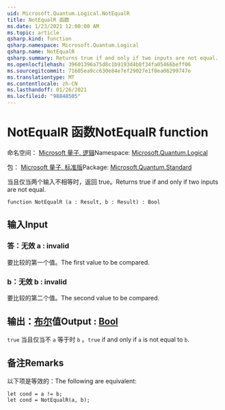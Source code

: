 ```yaml
---
uid: Microsoft.Quantum.Logical.NotEqualR
title: NotEqualR 函数
ms.date: 1/23/2021 12:00:00 AM
ms.topic: article
qsharp.kind: function
qsharp.namespace: Microsoft.Quantum.Logical
qsharp.name: NotEqualR
qsharp.summary: Returns true if and only if two inputs are not equal.
ms.openlocfilehash: 39601396a75d8c1b9193d4b8f34fa05466beff06
ms.sourcegitcommit: 71605ea9cc630e84e7ef29027e1f0ea06299747e
ms.translationtype: MT
ms.contentlocale: zh-CN
ms.lasthandoff: 01/26/2021
ms.locfileid: "98848505"
---
```

# <a name="notequalr-function"></a><span data-ttu-id="fbe4a-102">NotEqualR 函数</span><span class="sxs-lookup"><span data-stu-id="fbe4a-102">NotEqualR function</span></span>

<span data-ttu-id="fbe4a-103">命名空间： [Microsoft 量子. 逻辑](xref:Microsoft.Quantum.Logical)</span><span class="sxs-lookup"><span data-stu-id="fbe4a-103">Namespace: [Microsoft.Quantum.Logical](xref:Microsoft.Quantum.Logical)</span></span>

<span data-ttu-id="fbe4a-104">包： [Microsoft 量子. 标准版](https://nuget.org/packages/Microsoft.Quantum.Standard)</span><span class="sxs-lookup"><span data-stu-id="fbe4a-104">Package: [Microsoft.Quantum.Standard](https://nuget.org/packages/Microsoft.Quantum.Standard)</span></span>


<span data-ttu-id="fbe4a-105">当且仅当两个输入不相等时，返回 true。</span><span class="sxs-lookup"><span data-stu-id="fbe4a-105">Returns true if and only if two inputs are not equal.</span></span>

```qsharp
function NotEqualR (a : Result, b : Result) : Bool
```


## <a name="input"></a><span data-ttu-id="fbe4a-106">输入</span><span class="sxs-lookup"><span data-stu-id="fbe4a-106">Input</span></span>

### <a name="a--__invalidresult__"></a><span data-ttu-id="fbe4a-107">答：__无效 <Result>__</span><span class="sxs-lookup"><span data-stu-id="fbe4a-107">a : __invalid<Result>__</span></span>

<span data-ttu-id="fbe4a-108">要比较的第一个值。</span><span class="sxs-lookup"><span data-stu-id="fbe4a-108">The first value to be compared.</span></span>


### <a name="b--__invalidresult__"></a><span data-ttu-id="fbe4a-109">b：__无效 <Result>__</span><span class="sxs-lookup"><span data-stu-id="fbe4a-109">b : __invalid<Result>__</span></span>

<span data-ttu-id="fbe4a-110">要比较的第二个值。</span><span class="sxs-lookup"><span data-stu-id="fbe4a-110">The second value to be compared.</span></span>



## <a name="output--bool"></a><span data-ttu-id="fbe4a-111">输出：[布尔](xref:microsoft.quantum.lang-ref.bool)值</span><span class="sxs-lookup"><span data-stu-id="fbe4a-111">Output : [Bool](xref:microsoft.quantum.lang-ref.bool)</span></span>

<span data-ttu-id="fbe4a-112">`true` 当且仅当不 `a` 等于时 `b` 。</span><span class="sxs-lookup"><span data-stu-id="fbe4a-112">`true` if and only if `a` is not equal to `b`.</span></span>

## <a name="remarks"></a><span data-ttu-id="fbe4a-113">备注</span><span class="sxs-lookup"><span data-stu-id="fbe4a-113">Remarks</span></span>

<span data-ttu-id="fbe4a-114">以下项是等效的：</span><span class="sxs-lookup"><span data-stu-id="fbe4a-114">The following are equivalent:</span></span>

```qsharp
let cond = a != b;
let cond = NotEqualR(a, b);
```